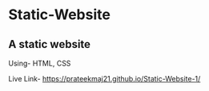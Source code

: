 # Static-Website

## A static website

Using- HTML, CSS

Live Link- https://prateekmaj21.github.io/Static-Website-1/
